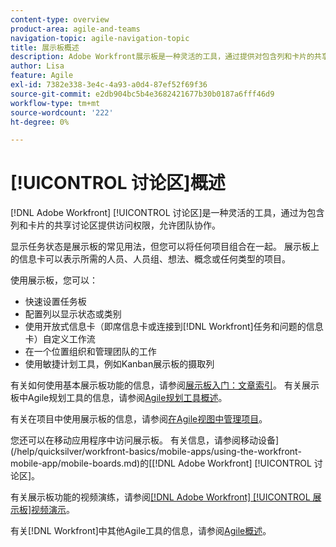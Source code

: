 ```yaml
---
content-type: overview
product-area: agile-and-teams
navigation-topic: agile-navigation-topic
title: 展示板概述
description: Adobe Workfront展示板是一种灵活的工具，通过提供对包含列和卡片的共享展示板的访问，允许团队协作。
author: Lisa
feature: Agile
exl-id: 7382e338-3e4c-4a93-a0d4-87ef52f69f36
source-git-commit: e2db904bc5b4e3682421677b30b0187a6fff46d9
workflow-type: tm+mt
source-wordcount: '222'
ht-degree: 0%

---
```


# [!UICONTROL 讨论区]概述

[!DNL Adobe Workfront] [!UICONTROL 讨论区]是一种灵活的工具，通过为包含列和卡片的共享讨论区提供访问权限，允许团队协作。

显示任务状态是展示板的常见用法，但您可以将任何项目组合在一起。 展示板上的信息卡可以表示所需的人员、人员组、想法、概念或任何类型的项目。

使用展示板，您可以：

* 快速设置任务板
* 配置列以显示状态或类别
* 使用开放式信息卡（即席信息卡或连接到[!DNL Workfront]任务和问题的信息卡）自定义工作流
* 在一个位置组织和管理团队的工作
* 使用敏捷计划工具，例如Kanban展示板的摄取列

有关如何使用基本展示板功能的信息，请参阅[展示板入门：文章索引](../agile/get-started-with-boards/get-started-with-boards.md)。 有关展示板中Agile规划工具的信息，请参阅[Agile规划工具概述](/help/quicksilver/agile/use-boards-agile-planning-tools/agile-planning-tools-overview.md)。

有关在项目中使用展示板的信息，请参阅[在Agile视图中管理项目](/help/quicksilver/manage-work/projects/manage-projects/manage-projects-in-agile-view.md)。

您还可以在移动应用程序中访问展示板。 有关信息，请参阅移动设备](/help/quicksilver/workfront-basics/mobile-apps/using-the-workfront-mobile-app/mobile-boards.md)的[[!DNL Adobe Workfront] [!UICONTROL 讨论区]。

有关展示板功能的视频演练，请参阅[[!DNL Adobe Workfront] [!UICONTROL 展示板]视频演示](/help/quicksilver/agile/get-started-with-boards/boards-video-demonstrations.md)。

有关[!DNL Workfront]中其他Agile工具的信息，请参阅[Agile概述](../agile/agile-overview.md)。
